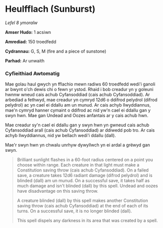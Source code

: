 # Heulfflach (Sunburst)

*Lefel 8 ymoralw*

**Amser Hudo:** 1 acsiwn

**Amrediad:** 150 troedfedd

**Cydrannau:** G, S, M (fire and a piece of sunstone)

**Parhad:** Ar unwaith

### Cyfieithiad Awtomatig

Mae golau haul gwych yn fflachio mewn radiws 60 troedfedd wedi'i ganoli ar bwynt o'ch dewis chi o fewn yr ystod. Rhaid i bob creadur yn y goleuni hwnnw wneud cais achub Cyfansoddiad (cais achub Cyfansoddiad). Ar arbediad a fethwyd, mae creadur yn cymryd 12d6 o ddifrod pelydrol (difrod pelydrol) ac yn cael ei ddallu am un munud. Ar cais achyb llwyddiannus, mae'n cymryd hanner cymaint o ddifrod ac nid yw'n cael ei ddallu gan y swyn hwn. Mae gan Undead and Oozes anfantais ar y cais achub hwn.

Mae creadur sy'n cael ei ddallu gan y swyn hwn yn gwneud cais achub Cyfansoddiad arall (cais achub Cyfansoddiad) ar ddiwedd pob tro. Ar cais achyb llwyddiannus, nid yw bellach wedi'i ddallu (dall).

Mae'r swyn hwn yn chwalu unrhyw dywyllwch yn ei ardal a grëwyd gan swyn.

>  Brilliant sunlight flashes in a 60-foot radius centered on a point you choose within range. Each creature in that light must make a Constitution saving throw (cais achub Cyfansoddiad). On a failed save, a creature takes 12d6 radiant damage (difrod pelydrol) and is blinded (dall) am un munud. On a successful save, it takes half as much damage and isn't blinded (dall) by this spell. Undead and oozes have disadvantage on this saving throw.
>  
>  A creature blinded (dall) by this spell makes another Constitution saving throw (cais achub Cyfansoddiad) at the end of each of its turns. On a successful save, it is no longer blinded (dall).
>  
>  This spell dispels any darkness in its area that was created by a spell.